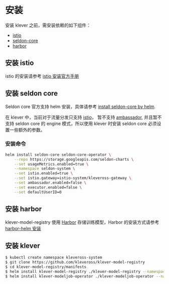 # 安装

安装 klever 之前，需安装依赖的如下组件：
* [istio](https://github.com/istio/istio)
* [seldon-core](https://github.com/SeldonIO/seldon-core)
* [harbor](https://github.com/goharbor/harbor)

## 安装 istio
istio 的安装请参考 [istio 安装官方手册](https://istio.io/latest/docs/setup/install/)

## 安装 seldon core
Seldon core 官方支持 helm 安装，具体请参考 [install seldon-core by helm](https://github.com/SeldonIO/seldon-core/tree/master/helm-charts).

在 klever 中，当前对于流量分发只支持 [istio](https://github.com/istio/istio)， 暂不支持 [ambassador](https://github.com/datawire/ambassador), 并且暂不支持 seldon core 的 engine 模式，所以使用 klever 时安装 seldon core 必须设置一些额外的参数。

### 安装命令
```bash
helm install seldon-core seldon-core-operator \
    --repo https://storage.googleapis.com/seldon-charts \
    --set usageMetrics.enabled=true \
    --namespace seldon-system \
    --set istio.enabled=true \
    --set istio.gateway=istio-system/kleveross-gateway \
    --set ambassador.enabled=false \
    --set executor.enabled=false \
    --set defaultUserID=0
```

## 安装 harbor
klever-model-registry 使用 [Harbor](https://github.com/goharbor/harbor) 存储训练模型，Harbor 的安装方式请参考 [harbor-helm 安装](https://github.com/goharbor/harbor-helm)

## 安装 klever
```bash
$ kubectl create namespace kleveross-system
$ git clone https://github.com/kleveross/klever-model-registry
$ cd klever-model-registry/manifests
$ helm install klever-model-registry ./klever-model-registry --namespace=kleveross-system --set ormb.domain={harbor address} --set model.externalAddress={model-registry-external-address}
$ helm install klever-modeljob-operator ./klever-modeljob-operator --namespace=kleveross-system --set ormb.domain={harbor address} --set model.externalAddress={model-registry-external-address}
```
